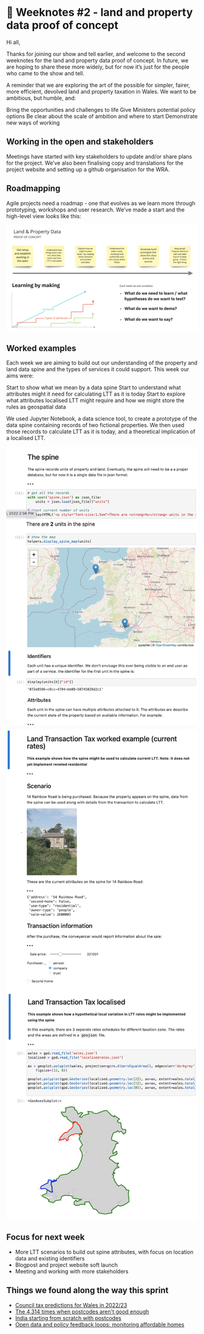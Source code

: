 # 📝 Weeknotes #2 - land and property data proof of concept

Hi all,

Thanks for joining our show and tell earlier, and welcome to the second weeknotes for the land and property data proof of concept. In future, we are hoping to share these more widely, but for now it’s just for the people who came to the show and tell.

A reminder that we are exploring the art of the possible for simpler, fairer, more efficient, devolved land and property taxation in Wales. We want to be ambitious, but humble, and:

Bring the opportunities and challenges to life
Give Ministers potential policy options
Be clear about the scale of ambition and where to start
Demonstrate new ways of working

## Working in the open and stakeholders

Meetings have started with key stakeholders to update and/or share plans for the project. We’ve also been finalising copy and translations for the project website and setting up a github organisation for the WRA.

## Roadmapping

Agile projects need a roadmap - one that evolves as we learn more through prototyping, workshops and user research. We’ve made a start and the high-level view looks like this:


![Screenshot of roadmap - getting setup; understand LTT today; understand localised LTT; understand the needs of local authorities; prototypes; decide what to do next](images/3.png)

## Worked examples

Each week we are aiming to build out our understanding of the property and land data spine and the types of services it could support. This week our aims were:

Start to show what we mean by a data spine
Start to understand what attributes might it need for calculating LTT as it is today
Start to explore what attributes localised LTT might require and how we might store the rules as geospatial data

We used Jupyter Notebook, a data science tool, to create a prototype of the data spine containing records of two fictional properties. We then used those records to calculate LTT as it is today, and a theoretical implication of a localised LTT.

![Jupyer notebook showing map of wales with two points on](images/4.png)
![Jupyer notebook showing worked example for current LTT](images/5.png)
![Jupyer notebook showing map wales with hypothetical tax zones](images/6.png)


## Focus for next week

* More LTT scenarios to build out spine attributes, with focus on location data and existing identifiers
* Blogpost and project website soft launch
* Meeting and working with more stakeholders

## Things we found along the way this sprint

* [Council tax predictions for Wales in 2022/23](https://gov.wales/sites/default/files/statistics-and-research/2022-01/council-tax-dwellings-april-2022-march-2023-381.pdf)
* [The 4,314 times when postcodes aren't good enough](https://democracyclub.org.uk/blog/2017/03/20/4314-times-when-postcodes-arent-good-enough/)
* [India starting from scratch with postcodes](https://www.indiapost.gov.in/VAS/Pages/News/IP_Apd_18oct21_c.pdf)
* [Open data and policy feedback loops: monitoring affordable homes](https://www.dxw.com/2020/01/monitoring-southwark-councils-affordable-homes/)
